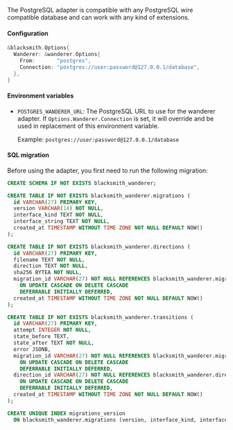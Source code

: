 The PostgreSQL adapter is compatible with any PostgreSQL wire compatible database
and can work with any kind of extensions.

#### Configuration

```go
&blacksmith.Options{
  Wanderer: &wanderer.Options{
    From:       "postgres",
    Connection: "postgres://user:password@127.0.0.1/database",
  },
}
```

#### Environment variables

- `POSTGRES_WANDERER_URL`: The PostgreSQL URL to use for the wanderer adapter.
  If `Options.Wanderer.Connection` is set, it will override and be used in replacement
  of this environment variable.

  Example: `postgres://user:password@127.0.0.1/database`

#### SQL migration

Before using the adapter, you first need to run the following migration:

```sql
CREATE SCHEMA IF NOT EXISTS blacksmith_wanderer;

CREATE TABLE IF NOT EXISTS blacksmith_wanderer.migrations (
  id VARCHAR(27) PRIMARY KEY,
  version VARCHAR(14) NOT NULL,
  interface_kind TEXT NOT NULL,
  interface_string TEXT NOT NULL,
  created_at TIMESTAMP WITHOUT TIME ZONE NOT NULL DEFAULT NOW()
);

CREATE TABLE IF NOT EXISTS blacksmith_wanderer.directions (
  id VARCHAR(27) PRIMARY KEY,
  filename TEXT NOT NULL,
  direction TEXT NOT NULL,
  sha256 BYTEA NOT NULL,
  migration_id VARCHAR(27) NOT NULL REFERENCES blacksmith_wanderer.migrations (id)
    ON UPDATE CASCADE ON DELETE CASCADE
    DEFERRABLE INITIALLY DEFERRED,
  created_at TIMESTAMP WITHOUT TIME ZONE NOT NULL DEFAULT NOW()
);

CREATE TABLE IF NOT EXISTS blacksmith_wanderer.transitions (
  id VARCHAR(27) PRIMARY KEY,
  attempt INTEGER NOT NULL,
  state_before TEXT,
  state_after TEXT NOT NULL,
  error JSONB,
  migration_id VARCHAR(27) NOT NULL REFERENCES blacksmith_wanderer.migrations (id)
    ON UPDATE CASCADE ON DELETE CASCADE
    DEFERRABLE INITIALLY DEFERRED,
  direction_id VARCHAR(27) NOT NULL REFERENCES blacksmith_wanderer.directions (id)
    ON UPDATE CASCADE ON DELETE CASCADE
    DEFERRABLE INITIALLY DEFERRED,
  created_at TIMESTAMP WITHOUT TIME ZONE NOT NULL DEFAULT NOW()
);

CREATE UNIQUE INDEX migrations_version
  ON blacksmith_wanderer.migrations (version, interface_kind, interface_string);
```
